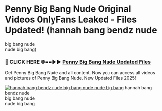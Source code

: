 # Penny Big Bang Nude Original Videos 0nlyFans Leaked - Files Updated! (hannah bang bendz nude<br>
big bang nude<br>
nude big bang)

<h3>🔴 CLICK HERE 🌐==►► <a href="https://tinyurl.com/2p9ay9w9" rel="nofollow">Penny Big Bang Nude Updated Files</a></h3>

Get Penny Big Bang Nude and all content. Now you can access all videos and pictures of Penny Big Bang Nude. New Updated Files 2025!

[![hannah bang bendz nude<br>
big bang nude<br>
nude big bang](https://i.imgur.com/KQgVmj3.gif)](https://tinyurl.com/2p9ay9w9)
hannah bang bendz nude<br>
big bang nude<br>
nude big bang
